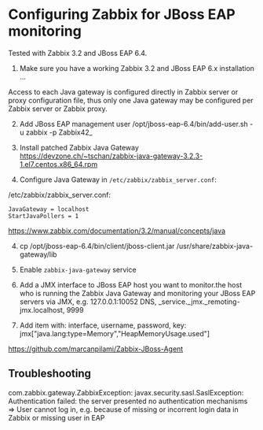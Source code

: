 Configuring Zabbix for JBoss EAP monitoring
===========================================

Tested with Zabbix 3.2 and JBoss EAP 6.4.

1. Make sure you have a working Zabbix 3.2 and JBoss EAP 6.x installation
...

Access to each Java gateway is configured directly in Zabbix server or proxy configuration file, thus only one Java gateway may be configured per Zabbix server or Zabbix proxy.

2. Add JBoss EAP management user
   /opt/jboss-eap-6.4/bin/add-user.sh -u zabbix -p Zabbix42_

2. Install patched Zabbix Java Gateway https://devzone.ch/~tschan/zabbix-java-gateway-3.2.3-1.el7.centos.x86_64.rpm

3. Configure Java Gateway in ``/etc/zabbix/zabbix_server.conf``:

/etc/zabbix/zabbix_server.conf:

    JavaGateway = localhost
    StartJavaPollers = 1

https://www.zabbix.com/documentation/3.2/manual/concepts/java

4. cp /opt/jboss-eap-6.4/bin/client/jboss-client.jar /usr/share/zabbix-java-gateway/lib

5. Enable ``zabbix-java-gateway`` service

6. Add a JMX interface to JBoss EAP host you want to monitor.the host who is running the Zabbix Java Gateway and monitoring your JBoss EAP servers via JMX, e.g.
127.0.0.1:10052
DNS, _service._jmx._remoting-jmx.localhost, 9999

7. Add item with:
interface, username, password, key: jmx["java.lang:type=Memory","HeapMemoryUsage.used"]


https://github.com/marcanpilami/Zabbix-JBoss-Agent


## Troubleshooting

com.zabbix.gateway.ZabbixException: javax.security.sasl.SaslException: Authentication failed: the server presented no authentication mechanisms
 => User cannot log in, e.g. because of missing or incorrent login data in Zabbix or missing user in EAP
